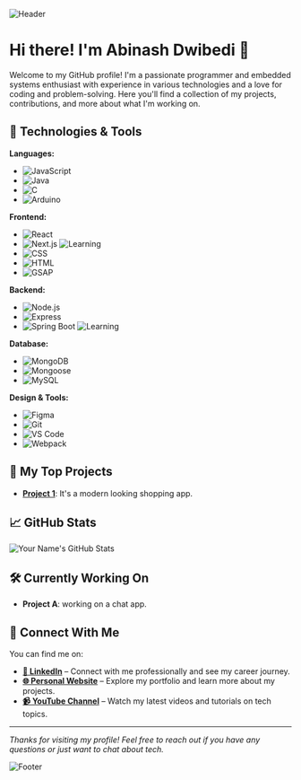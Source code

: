 

<!--
**AbinashDwibedi/AbinashDwibedi** is a ✨ _special_ ✨ repository because its `README.md` (this file) appears on your GitHub profile.

Here are some ideas to get you started:

- 🔭 I’m currently working on ...
- 🌱 I’m currently learning ...
- 👯 I’m looking to collaborate on ...
- 🤔 I’m looking for help with ...
- 💬 Ask me about ...
- 📫 How to reach me: ...
- 😄 Pronouns: ...
- ⚡ Fun fact: ...
-->
<!--![Header](https://img.freepik.com/free-photo/workplace-business-modern-male-accessories-laptop-black-background_155003-3944.jpg?size=426&ext=jpg&ga=GA1.1.1993730573.1722411552&semt=ais_hybrid)-->
 ![Header](https://img.freepik.com/free-photo/motherboard-background_23-2151733819.jpg?size=626&ext=jpg&ga=GA1.1.1993730573.1722411552&semt=ais_hybrid) 



# Hi there! I'm Abinash Dwibedi 👋

Welcome to my GitHub profile! I'm a passionate programmer and embedded systems enthusiast with experience in various technologies and a love for coding and problem-solving. Here you'll find a collection of my projects, contributions, and more about what I'm working on.

## 🔧 Technologies & Tools

**Languages:**
- ![JavaScript](https://img.shields.io/badge/JavaScript-F7DF1E?style=flat&logo=javascript&logoColor=black)
- ![Java](https://img.shields.io/badge/Java-007396?style=flat&logo=java&logoColor=white)
- ![C](https://img.shields.io/badge/-C-black?style=flat&logo=c&logoColor=white)
- ![Arduino](https://img.shields.io/badge/Arduino-00979D?style=flat&logo=arduino&logoColor=white)

**Frontend:**
- ![React](https://img.shields.io/badge/React-61DAFB?style=flat&logo=react&logoColor=black)
- ![Next.js](https://img.shields.io/badge/Next.js-000000?style=flat&logo=next.js&logoColor=white) ![Learning](https://img.shields.io/badge/Currently%20Learning-blue?style=flat&logo=education&logoColor=white)
- ![CSS](https://img.shields.io/badge/CSS-1572B6?style=flat&logo=css3&logoColor=white)
- ![HTML](https://img.shields.io/badge/HTML-E34F26?style=flat&logo=html5&logoColor=white)
- ![GSAP](https://img.shields.io/badge/GSAP-88CE02?style=flat&logo=greensock&logoColor=white)

**Backend:**
- ![Node.js](https://img.shields.io/badge/Node.js-339933?style=flat&logo=node.js&logoColor=white)
- ![Express](https://img.shields.io/badge/Express-000000?style=flat&logo=express&logoColor=white)
- ![Spring Boot](https://img.shields.io/badge/Spring%20Boot-6DB33F?style=flat&logo=spring&logoColor=white) ![Learning](https://img.shields.io/badge/Currently%20Learning-blue?style=flat&logo=education&logoColor=white)

**Database:**
- ![MongoDB](https://img.shields.io/badge/MongoDB-47A248?style=flat&logo=mongodb&logoColor=white)
- ![Mongoose](https://img.shields.io/badge/Mongoose-8800FF?style=flat&logo=mongoose&logoColor=white)
- ![MySQL](https://img.shields.io/badge/MySQL-00758F?style=flat&logo=mysql&logoColor=white)

**Design & Tools:**
- ![Figma](https://img.shields.io/badge/Figma-F24E1E?style=flat&logo=figma&logoColor=white)
- ![Git](https://img.shields.io/badge/Git-F05032?style=flat&logo=git&logoColor=white)
- ![VS Code](https://img.shields.io/badge/VS%20Code-007ACC?style=flat&logo=visual-studio-code&logoColor=white)
- ![Webpack](https://img.shields.io/badge/webpack-8DD6F9?style=flat&logo=webpack&logoColor=black)


## 🌟 My Top Projects

- **[Project 1](https://github.com/AbinashDwibedi/eComm)**: It's a modern looking shopping app.


## 📈 GitHub Stats

![Your Name's GitHub Stats](https://github-readme-stats.vercel.app/api?username=AbinashDwibedi&show_icons=true&hide_title=true&hide=prs&count_private=true&hide_rank=false&hide_border=true&bg_color=000000&text_color=ffffff&icon_color=586069&title_color=0366d6)

## 🛠️ Currently Working On

- **Project A**: working on a chat app.
<!-- - **Project B**: Description of another ongoing project. -->

<!-- ## 📝 Blog & Articles

- [How I Built X with Y](https://medium.com/@your_username/how-i-built-x-with-y)
- [The Future of Z: What to Expect](https://medium.com/@your_username/the-future-of-z-what-to-expect) -->

## 🤝 Connect With Me

You can find me on:

- [**🔗 LinkedIn**](https://www.linkedin.com/in/abinash-dwibedi-a658b6241) – Connect with me professionally and see my career journey.
- [**🌐 Personal Website**](https://abinashdwibedi.github.io/AbinashDwibedi) – Explore my portfolio and learn more about my projects.
- [**📹 YouTube Channel**](https://www.youtube.com/@AbinashDwibedi) – Watch my latest videos and tutorials on tech topics.


<!--## 🚀 Fun Fact

Did you know that I ? 😄-->

---

_Thanks for visiting my profile! Feel free to reach out if you have any questions or just want to chat about tech._

![Footer](https://via.placeholder.com/1200x100/000000/fff?text=Have+a+great+day!)

